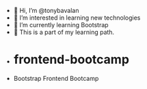 - 👋 Hi, I’m @tonybavalan
- 👀 I’m interested in learning new technologies
- 🌱 I’m currently learning Bootstrap
- 🖖 This is a part of my learning path.
- # frontend-bootcamp
- Bootstrap Frontend Bootcamp
